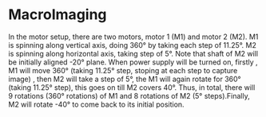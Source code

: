 # MacroImaging
In the motor setup, there are two motors, motor 1 (M1) and motor 2 (M2).
M1 is spinning along vertical axis, doing 360° by taking each step of 11.25°.
M2 is spinning along horizontal axis, taking step of 5°.
Note that shaft of M2 will be initially aligned -20° plane.
When power supply will be turned on, firstly , M1 will move 360° (taking 11.25° step, stoping at each step to capture image) , then M2 will take a step of 5°, the M1 will again rotate for 360° (taking 11.25° step), this goes on till M2 covers 40°. Thus, in total, there will 9 rotations (360° rotations) of M1 and 8 rotations of M2 (5° steps).Finally, M2 will rotate -40° to come back to its initial position.

